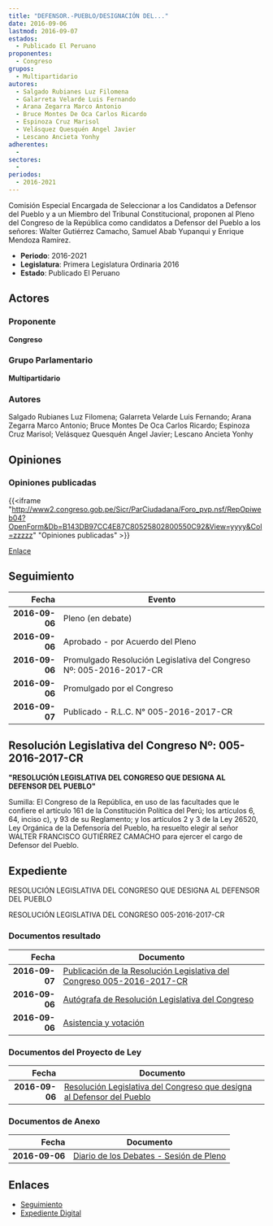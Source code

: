 ```yaml
---
title: "DEFENSOR.-PUEBLO/DESIGNACIÓN DEL..."
date: 2016-09-06
lastmod: 2016-09-07
estados: 
  - Publicado El Peruano
proponentes: 
  - Congreso
grupos: 
  - Multipartidario
autores: 
  - Salgado Rubianes Luz Filomena
  - Galarreta Velarde Luis Fernando
  - Arana Zegarra Marco Antonio
  - Bruce Montes De Oca Carlos Ricardo
  - Espinoza Cruz Marisol
  - Velásquez Quesquén Angel Javier
  - Lescano Ancieta Yonhy
adherentes: 
  - 
sectores: 
  - 
periodos: 
  - 2016-2021
---
```


Comisión Especial Encargada de Seleccionar a los Candidatos a Defensor del Pueblo y a un Miembro del Tribunal Constitucional, proponen al Pleno del Congreso de la República como candidatos a Defensor del Pueblo a los señores: Walter Gutiérrez Camacho, Samuel Abab Yupanqui y Enrique Mendoza Ramírez.

- **Periodo**: 2016-2021
- **Legislatura**: Primera Legislatura Ordinaria 2016
- **Estado**: Publicado El Peruano

## Actores

### Proponente

**Congreso**

### Grupo Parlamentario

**Multipartidario**

### Autores

Salgado Rubianes Luz Filomena; Galarreta Velarde Luis Fernando; Arana Zegarra Marco Antonio; Bruce Montes De Oca Carlos Ricardo; Espinoza Cruz Marisol; Velásquez Quesquén Angel Javier; Lescano Ancieta Yonhy


## Opiniones

### Opiniones publicadas

{{<iframe "http://www2.congreso.gob.pe/Sicr/ParCiudadana/Foro_pvp.nsf/RepOpiweb04?OpenForm&Db=B143DB97CC4E87C80525802800550C92&View=yyyy&Col=zzzzz" "Opiniones publicadas" >}}

[Enlace](http://www2.congreso.gob.pe/Sicr/ParCiudadana/Foro_pvp.nsf/RepOpiweb04?OpenForm&Db=B143DB97CC4E87C80525802800550C92&View=yyyy&Col=zzzzz)

## Seguimiento

| Fecha | Evento |
|------:|--------|
| **2016-09-06** | Pleno (en debate)|
| **2016-09-06** | Aprobado - por Acuerdo del Pleno|
| **2016-09-06** | Promulgado Resolución Legislativa del Congreso Nº: 005-2016-2017-CR|
| **2016-09-06** | Promulgado por el Congreso|
| **2016-09-07** | Publicado - R.L.C. N° 005-2016-2017-CR|

## Resolución Legislativa del Congreso Nº: 005-2016-2017-CR

**"RESOLUCIÓN LEGISLATIVA DEL CONGRESO QUE DESIGNA AL DEFENSOR DEL PUEBLO"**

Sumilla: El Congreso de la República, en uso de las facultades que le confiere el artículo 161 de la Constitución Política del Perú; los artículos 6, 64, inciso c), y 93 de su Reglamento; y los artículos 2 y 3 de la Ley 26520, Ley Orgánica de la Defensoría del Pueblo, ha resuelto elegir al señor WALTER FRANCISCO GUTIÉRREZ CAMACHO para ejercer el cargo de Defensor del Pueblo.


## Expediente

RESOLUCIÓN LEGISLATIVA DEL CONGRESO QUE DESIGNA AL DEFENSOR DEL PUEBLO

RESOLUCIÓN LEGISLATIVA DEL CONGRESO 005-2016-2017-CR


### Documentos resultado

| Fecha | Documento |
|------:|--------|
| **2016-09-07** | [Publicación de la Resolución Legislativa del Congreso 005-2016-2017-CR](http://www.leyes.congreso.gob.pe/Documentos/2016_2021/Resolucion_Legislativa_del_Congreso/RLG-005-2016-2017-CR.pdf) |
| **2016-09-06** | [Autógrafa de Resolución Legislativa del Congreso](http://www.leyes.congreso.gob.pe/Documentos/2016_2021/Autografas/Resolucion_Legislativa_del_Congreso/AU0021520160906.pdf) |
| **2016-09-06** | [Asistencia y votación](http://www.leyes.congreso.gob.pe/Documentos/2016_2021/Asistencia_y_Votacion/Proyectos_de_Ley/AV0021520160906.pdf) |

### Documentos del Proyecto de Ley

| Fecha | Documento |
|------:|--------|
| **2016-09-06** | [Resolución Legislativa del Congreso que designa al Defensor del Pueblo](http://www.leyes.congreso.gob.pe/Documentos/2016_2021/Proyectos_de_Ley_y_de_Resoluciones_Legislativas/PL0021520160906.pdf) |

### Documentos de Anexo

| Fecha | Documento |
|------:|--------|
| **2016-09-06** | [Diario de los Debates - Sesión de Pleno](http://www2.congreso.gob.pe/Sicr/DiarioDebates/Publicad.nsf/SesionesPleno/05256D6E0073DFE90525802600634E48/$FILE/PLO-2016-8.pdf) |

## Enlaces 

- [Seguimiento](http://www2.congreso.gob.pehttp://www2.congreso.gob.pe/Sicr/TraDocEstProc/CLProLey2016.nsf/f7fff46988ca05b1052578e100829cc7/48cb6653cbae2cbd052580270082d9d4?OpenDocument)
- [Expediente Digital](http://www2.congreso.gob.pehttp://www2.congreso.gob.pe/Sicr/TraDocEstProc/CLProLey2016.nsf/f7fff46988ca05b1052578e100829cc7/48cb6653cbae2cbd052580270082d9d4?OpenDocument&Click=05257FB7005EB655.eb71d0cf91d8294e05256cdf006b5706/$Body/0.1C6C)
